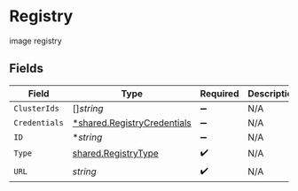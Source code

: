 # Registry

image registry


## Fields

| Field                                                                            | Type                                                                             | Required                                                                         | Description                                                                      |
| -------------------------------------------------------------------------------- | -------------------------------------------------------------------------------- | -------------------------------------------------------------------------------- | -------------------------------------------------------------------------------- |
| `ClusterIds`                                                                     | []*string*                                                                       | :heavy_minus_sign:                                                               | N/A                                                                              |
| `Credentials`                                                                    | [*shared.RegistryCredentials](../../../pkg/models/shared/registrycredentials.md) | :heavy_minus_sign:                                                               | N/A                                                                              |
| `ID`                                                                             | **string*                                                                        | :heavy_minus_sign:                                                               | N/A                                                                              |
| `Type`                                                                           | [shared.RegistryType](../../../pkg/models/shared/registrytype.md)                | :heavy_check_mark:                                                               | N/A                                                                              |
| `URL`                                                                            | *string*                                                                         | :heavy_check_mark:                                                               | N/A                                                                              |